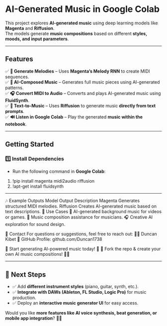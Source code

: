 # AI-Generated Music in Google Colab  

This project explores **AI-generated music** using deep learning models like **Magenta** and **Riffusion**.  
The models generate **music compositions** based on different **styles, moods, and input parameters**.

---

## Features
✅ **🎼 Generate Melodies** – Uses **Magenta’s Melody RNN** to create MIDI sequences.  
✅ **🎵 AI-Composed Music** – Generates full music pieces using AI-generated patterns.  
✅ **🎧 Convert MIDI to Audio** – Converts and plays AI-generated music using **FluidSynth**.  
✅ **📝 Text-to-Music** – Uses **Riffusion** to generate music **directly from text prompts**.  
✅ **🔊 Listen in Google Colab** – Play the generated **music within the notebook**.  

---

##  Getting Started

### **1️⃣ Install Dependencies**  
 - Run the following command in **Google Colab**:
1. !pip install magenta midi2audio riffusion
2. !apt-get install fluidsynth
---
🎶 Example Outputs
Model	Output Description
Magenta	Generates structured MIDI melodies.
Riffusion	Creates AI-generated music based on text descriptions.
📌 Use Cases
🎼 AI-generated background music for videos or games.
🎹 Music composition assistance for musicians.
🎧 Creative AI exploration for sound design.

📧 Contact
For questions or suggestions, feel free to reach out:
👨‍💻 Duncan Kibet
📌 GitHub Profile: github.com/Duncan1738

🎵 Start generating AI-powered music today! 🚀
📢 Fork the repo & create your own AI music compositions! 🎼🔥


---

## **🚀 Next Steps**
- ✅ Add **different instrument styles** (piano, guitar, synth, etc.).  
- ✅ **Integrate with DAWs (Ableton, FL Studio, Logic Pro)** for music production.  
- ✅ Deploy an **interactive music generator UI** for easy access.  

Would you like **more features like AI voice synthesis, beat generation, or mobile app integration**? 🚀🎶
